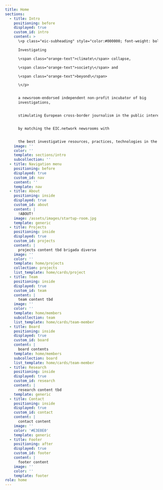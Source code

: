 ```yaml
---
title: Home
sections:
  - title: Intro
    positioning: before
    displayed: true
    custom_id: intro
    content: >
      \<p class="eic-subheading" style="color:#000000; font-weight: bolder;">

      Investigating

      \<span class="orange-text">climate\</span> collapse,

      \<span class="orange-text">society\</span> and

      \<span class="orange-text">beyond\</span>

      \</p>


      a newsroom-endorsed independent non-profit incubator of big
      investigations,


      stimulating European cross-border journalism in the public interest,


      by matching the EIC.network newsrooms with


      the best investigative resources, practices, technologies in the field.
    image: ''
    color: ''
    template: sections/intro
    subcollection: ''
  - title: Navigation menu
    positioning: before
    displayed: true
    custom_id: nav
    content: ''
    template: nav
  - title: About
    positioning: inside
    displayed: true
    custom_id: about
    content: |
      !ABOUT!
    image: /assets/images/startup-room.jpg
    template: generic
  - title: Projects
    positioning: inside
    displayed: true
    custom_id: projects
    content: |
      projects content tbd brigada diverse
    image: ''
    color: ''
    template: home/projects
    collection: projects
    list_template: home/cards/project
  - title: Team
    positioning: inside
    displayed: true
    custom_id: team
    content: |
      team content tbd
    image: ''
    color: ''
    template: home/members
    subcollection: team
    list_template: home/cards/team-member
  - title: Board
    positioning: inside
    displayed: true
    custom_id: board
    content: |
      board contents
    template: home/members
    subcollection: board
    list_template: home/cards/team-member
  - title: Research
    positioning: inside
    displayed: true
    custom_id: research
    content: |
      research content tbd
    template: generic
  - title: Contact
    positioning: inside
    displayed: true
    custom_id: contact
    content: |
      contact content
    image: ''
    color: '#E3E0E0'
    template: generic
  - title: Footer
    positioning: after
    displayed: true
    custom_id: footer
    content: |
      footer content
    image: ''
    color: ''
    template: footer
role: home
---
```





























